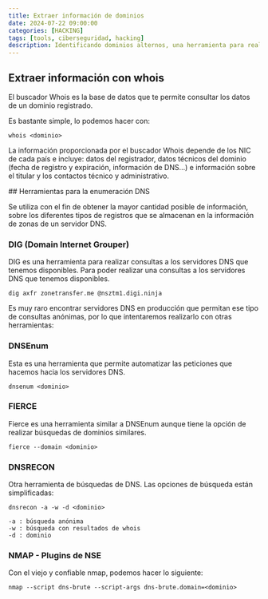 ```yaml
---
title: Extraer información de dominios
date: 2024-07-22 09:00:00 
categories: [HACKING]
tags: [tools, ciberseguridad, hacking]
description: Identificando dominios alternos, una herramienta para realizar consultas a los servidores DNS
---
```


## Extraer información con whois

El buscador Whois es la base de datos que te permite consultar los datos de un dominio registrado.

Es bastante simple, lo podemos hacer con:

    whois <dominio>

La información proporcionada por el buscador Whois depende de los NIC de cada país e incluye: datos del registrador, datos técnicos del dominio (fecha de registro y expiración, información de DNS…) e información sobre el titular y los contactos técnico y administrativo.

## Herramientas para la enumeración DNS

Se utiliza con el fin de obtener la mayor cantidad posible de  información, sobre los diferentes tipos de registros que se almacenan en la información de zonas de un servidor DNS.

### DIG (Domain Internet Grouper)

DIG es una herramienta para realizar consultas a los servidores DNS que tenemos disponibles. Para poder realizar
una consultas a los servidores DNS que tenemos disponibles.

    dig axfr zonetransfer.me @nsztm1.digi.ninja

Es muy raro encontrar servidores DNS en producción que permitan ese tipo de consultas anónimas, por lo que intentaremos realizarlo con otras herramientas:


### DNSEnum

Esta es una herramienta que permite automatizar las peticiones que hacemos hacia los servidores DNS.

    dnsenum <dominio>


### FIERCE

Fierce es una herramienta similar a DNSEnum aunque tiene la opción
de realizar búsquedas de dominios similares.

    fierce --domain <dominio>

### DNSRECON

Otra herramienta de búsquedas de DNS. Las opciones de búsqueda están
simplificadas:

    dnsrecon -a -w -d <dominio>

	-a : búsqueda anónima
	-w : búsqueda con resultados de whois
	-d : dominio

### NMAP - Plugins de NSE

Con el viejo y confiable nmap, podemos hacer lo siguiente:

    nmap --script dns-brute --script-args dns-brute.domain=<dominio>




